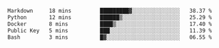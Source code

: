 <!--START_SECTION:waka-->

```txt
Markdown     18 mins         █████████▓░░░░░░░░░░░░░░░   38.37 %
Python       12 mins         ██████▒░░░░░░░░░░░░░░░░░░   25.29 %
Docker       8 mins          ████▒░░░░░░░░░░░░░░░░░░░░   17.40 %
Public Key   5 mins          ███░░░░░░░░░░░░░░░░░░░░░░   11.39 %
Bash         3 mins          █▓░░░░░░░░░░░░░░░░░░░░░░░   06.55 %
```

<!--END_SECTION:waka--> 
 

